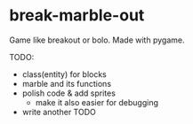 # break-marble-out
Game like breakout or bolo. Made with pygame.

TODO:
- class(entity) for blocks
- marble and its functions
- polish code & add sprites
    - make it also easier for debugging
- write another TODO

